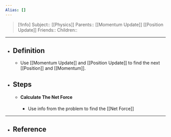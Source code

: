 ```yaml
---
Alias: []
---
```

> [!Info]
> Subject:: [[Physics]]
> Parents:: [[Momentum Update]] [[Position Update]]
> Friends:: 
> Children:: 
---
- ## Definition
	- Use [[Momentum Update]] and [[Position Update]] to find the next [[Position]] and [[Momentum]].
- ## Steps
	- #### Calculate The Net Force
		- Use info from the problem to find the [[Net Force]]
---
- ## Reference